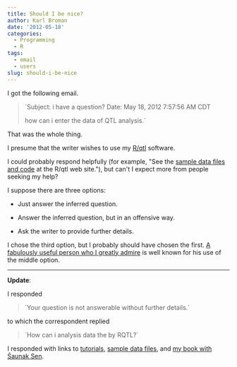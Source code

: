 ```yaml
---
title: Should I be nice?
author: Karl Broman
date: '2012-05-18'
categories:
  - Programming
  - R
tags:
  - email
  - users
slug: should-i-be-nice
---
```


I got the following email.

<blockquote>
`Subject: i have a question?
Date: May 18, 2012 7:57:56 AM CDT

how can i enter the data of QTL analysis.`
</blockquote>

That was the whole thing.

I presume that the writer wishes to use my [R/qtl](http://www.rqtl.org) software.

I could probably respond helpfully (for example, "See the [sample data files and code](http://www.rqtl.org/sampledata) at the R/qtl web site."), but can't I expect more from people seeking my help?

I suppose there are three options:

  * Just answer the inferred question.

  * Answer the inferred question, but in an offensive way.

  * Ask the writer to provide further details.

I chose the third option, but I probably should have chosen the first.  [A fabulously useful person who I greatly admire](http://www.stats.ox.ac.uk/~ripley/) is well known for his use of the middle option.

* * *

**Update**:

I responded

<blockquote>
`Your question is not answerable without further details.`
</blockquote>

to which the correspondent replied

<blockquote>
`How can i analysis data the by RQTL?`
</blockquote>

I responded with links to [tutorials](http://www.rqtl.org/tutorials), [sample data files](http://www.rqtl.org/sampledata), and [my book with Śaunak Sen](http://www.rqtl.org/book).
